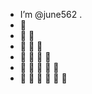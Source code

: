 - I’m @june562 .
- 👀
- 👀 👀
- 👀 👀 👀
- 👀 👀 👀 👀
- 👀 👀 👀 👀 👀
- 👀 👀 👀 👀 👀 👀
  
  
  
  

<!---
june562/june562 is a ✨ special ✨ repository because its `README.md` (this file) appears on your GitHub profile.
You can click the Preview link to take a look at your changes.
--->
